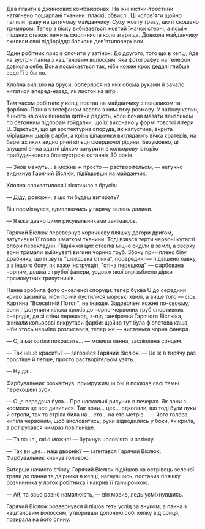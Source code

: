 Два гіганти в джинсових комбінезонах. На їхні кістки-тростини натягнено пошарпані тканини: пласкі, обвислі. Ці чолов'яги щойно палили траву на дитячому майданчику. Суху жовту траву, що її скошено тримером. Тепер з піску вибивається жовтий їжачок стерні, а поміж піщаних стежок лежить смолянисте коло згарища. Довкола майданчику схилили свої підборіддя балкони дев'ятиповерхівок.

Один робітник присів спочити у затінок. До другого, того що в кепці, йде на зустріч панна з каштановим волоссям, яка фотографує на телефон довкола себе. Вона посміхається так, ніби кожен крок дедалі глибше веде її в багно.

Хлопча вилізло на бруси, обперлося на них обома руками й зачало хитатися вперед-назад, як листок на вітрі.  

Тим часом робітник у кепці постав на майданчику з пензликом та фарбою. Панна з телефоном завела з ним тиху розмову. У затінку кепки, в нього на очах виникла дитяча радість, коли  почав мазати пензликом по бетонним підпорам гойдалки, що їх виконано у формі товстої літери U. Здається, що ця архітектурна споруда, як капустина, вкрита міріадами шарів фарби, а крізь шпаринки виглядають вічка кратерів, на берегах яких видно річні кільця смердючої рідини. Безумовно, ці злущені вічка здатні цілком занурити в кольорову історію прибудинкового благоустрою останніх 30 років.

— Знов мажуть... а можна ж просто — растворітєльом, — негучно видихнув Гарячий Віслюк, підійшовши на майданчик. 

Хлопча спохватилося і зіскочило з брусів:

— Діду, розкажи, а шо ти будеш витирать?

Він посміхнувся, вдивляючись у гарячу зелень далини.

— Я вже давно цими рисувальниками занімаюсь.

Гарячий Віслюк перевернув коричневу пляшку догори дригом, затуливши її горло шматком тканини. Тоді взявся терти червоні кутасті опори перекладин. Підніжжя цих стовпів міцно сиділи в землі, а зверху вони тримали змійкуваті вигини чорних труб. Збоку причіплено білу драбинку, що її звуть "шведська стінка", посередині — підвішено лавку, а з іншого боку, як каже інструкція, "стіна перешкод" — фарбована чорним, дошка з грубої фанери, уздовж якої вирізьблено дірки прямокутних трикутників. 

Панна зробила фото оновленої споруди: тепер буква U до середини криво засиніла, ніби по ній пустилися морські хвилі, а вище того — сірь. Картина "Всесвітній Потоп", не інакше. Задоволені кожне по-своєму, вони підступили кілька кроків до чорно-червоних труб спортивних снарядів, де зі стіни перешкод, з-під ганчірочки Гарячого Віслюка, зникали кольорові викрутаси фарби: щойно тут була фіолетова каша, ніби хтось невміло розписався, тепер же — чистенька чорна фанера.

— О, а ми хотіли покрасить... — мовила панна, засліплена сонцем.

— Так нащо красить? — загорівся Гарячий Віслюк. — Це ж в тисячу раз простіше й легше, просто растворітєльом узять..

— Ну да...

Фарбувальник розквітнув, примруживши очі й показав свої темні перекошені зуби.

— Оце передача була... Про наскальні рисунки в печерах. Як вони з космоса це все дивилися. Так вони... цеє... одкопали, шо тоді були луки й стрєли, так та стріла била на... сто... на сто метрів... — його голова кипіла червоним, щоб висловитись, руки відводились у боки, як крила, а рот рухався чимраз повільніше.

— Та пашлі, скікі можна! — буркнув чолов'яга із затінку.

— Так ви цеє... наш дворнік? — запитався Гарячий Віслюк. Фарбувальник кивнув головою.

Витерши начисто стінку, Гарячий Віслюк підійшов на острівець зеленої трави до панни та двірника в кепці; нагнувшись, поставив пляшку розчинника у лоток робітника і накрив її ганчірочкою. 

— Ай, та всьо равно намалюють, — він мовив, ледь усміхнувшись.

Гарячий Віслюк розвернувся й пішов геть услід за внуком, а панна з каштановим волоссям, утворивши долонею собі кепку від сонця, позирала на його спину.
